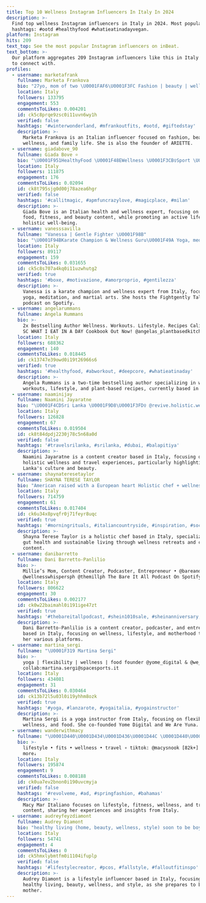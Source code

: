 ```yaml
---
title: Top 10 Wellness Instagram Influencers In Italy In 2024
description: >-
  Find top wellness Instagram influencers in Italy in 2024. Most popular
  hashtags: #ootd #healthyfood #whatieatinadayvegan.
platform: Instagram
hits: 209
text_top: See the most popular Instagram influencers on inBeat.
text_bottom: >-
  Our platform aggregates 209 Instagram influencers like this in Italy for you
  to connect with.
profiles:
  - username: marketafrank
    fullname: Marketa Frankova
    bio: "27yo, mom of two \U0001FAF6\U0001F3FC Fashion | beauty | wellness | family life \U0001F90D @ARIETTE founder \U0001F4E9business@marketafrank.com"
    location: Italy
    followers: 133795
    engagement: 553
    commentsToLikes: 0.004201
    id: ck5c8prqe9zsc0i11uvn6wy1h
    verified: false
    hashtags: '#winterwonderland, #mfrankoutfits, #ootd, #giftedstay'
    description: >-
      Marketa Frankova is an Italian influencer focused on fashion, beauty,
      wellness, and family life. She is also the founder of ARIETTE.
  - username: giadabove_90
    fullname: Giada Bove ⭐️
    bio: "\U0001F951HealthyFood \U0001F48EWellness \U0001F3CB️‍♀️Sport \U0001F484Beauty addicted \U0001F469‍\U0001F3EB Prof.ssa sc motorie giadabove1@gmail.com"
    location: Italy
    followers: 111875
    engagement: 176
    commentsToLikes: 0.02094
    id: ck8t795sjg0d00j78azea6hgr
    verified: false
    hashtags: '#callitmagic, #apmfuncrazylove, #magicplace, #milan'
    description: >-
      Giada Bove is an Italian health and wellness expert, focusing on healthy
      food, fitness, and beauty content, while promoting an active lifestyle and
      holistic well-being.
  - username: vanesssavilla
    fullname: "Vanessa | Gentle Fighter \U0001F98B"
    bio: "\U0001F94BKarate Champion & Wellness Guru\U0001F49A Yoga, meditazione e arti marziali gratis sul mio sito✨ Host dei Fightgently Talks su Spotify\U0001F3A7"
    location: Italy
    followers: 89117
    engagement: 159
    commentsToLikes: 0.031655
    id: ck5c8s707a4kq0i11uzwhutg2
    verified: true
    hashtags: '#boxe, #motivazione, #amorproprio, #gentilezza'
    description: >-
      Vanessa is a karate champion and wellness expert from Italy, focusing on
      yoga, meditation, and martial arts. She hosts the Fightgently Talks
      podcast on Spotify.
  - username: angelarummans
    fullname: Angela Rummans
    bio: >-
      2x Bestselling Author Wellness. Workouts. Lifestyle. Recipes Cali/ Bali/
      SC WHAT I EAT IN A DAY Cookbook Out Now! @angelas_plantbasedkitchen
    location: Italy
    followers: 688362
    engagement: 140
    commentsToLikes: 0.018445
    id: ck13747e39owd0i19t26966s6
    verified: true
    hashtags: '#healthyfood, #abworkout, #deepcore, #whatieatinaday'
    description: >-
      Angela Rummans is a two-time bestselling author specializing in wellness,
      workouts, lifestyle, and plant-based recipes, currently based in Italy.
  - username: naaminijay
    fullname: Naamini Jayaratne
    bio: "\U0001F4CDSri Lanka \U0001F9D8\U0001F3FD‍♀️ @revive.holistic.wellness \U0001F3A8 Content Creator \U0001F4E8DM/email for inquiries"
    location: Italy
    followers: 126828
    engagement: 67
    commentsToLikes: 0.019504
    id: ck8t84dpdj2230j78c5n68a0d
    verified: false
    hashtags: '#travelsrilanka, #srilanka, #dubai, #balapitiya'
    description: >-
      Naamini Jayaratne is a content creator based in Italy, focusing on
      holistic wellness and travel experiences, particularly highlighting Sri
      Lanka's culture and beauty.
  - username: shaynateresetaylor
    fullname: SHAYNA TERESE TAYLOR
    bio: "American raised with a European heart Holistic chef + wellness retreats Gut health + sustainable living @shaynas.kitchen + @bottleandstone \U0001F1EE\U0001F1F9\U0001F1FA\U0001F1F8"
    location: Italy
    followers: 714759
    engagement: 61
    commentsToLikes: 0.017404
    id: ck6u34x8pvqfr0j71feyr8uqc
    verified: true
    hashtags: '#morningrituals, #italiancountryside, #inspiration, #socialmediamarketing'
    description: >-
      Shayna Terese Taylor is a holistic chef based in Italy, specializing in
      gut health and sustainable living through wellness retreats and culinary
      content.
  - username: danibarretto
    fullname: Dani Barretto-Panlilio
    bio: >-
      Millie’s Mom, Content Creator, Podcaster, Entrepreneur • @bareandboldph
      @wellnesswhispersph @themillph The Bare It All Podcast On Spotify ⬇️
    location: Italy
    followers: 806622
    engagement: 30
    commentsToLikes: 0.002177
    id: ck0w22baimahl0i191ige47zt
    verified: true
    hashtags: '#thebareitallpodcast, #shein1010sale, #sheinanniversary, #sheinph'
    description: >-
      Dani Barretto-Panlilio is a content creator, podcaster, and entrepreneur
      based in Italy, focusing on wellness, lifestyle, and motherhood through
      her various platforms.
  - username: martina_sergi
    fullname: "\U0001F319 Martina Sergi"
    bio: >-
      yoga | flexibility | wellness | food founder @yome_digital & @we_are_yuna
      collab:martina.sergi@spacesports.it
    location: Italy
    followers: 434081
    engagement: 31
    commentsToLikes: 0.030464
    id: ck13b72l5u03l0i19yhhm8ozk
    verified: true
    hashtags: '#yoga, #lanzarote, #yogaitalia, #yogainstructor'
    description: >-
      Martina Sergi is a yoga instructor from Italy, focusing on flexibility,
      wellness, and food. She co-founded Yome Digital and We Are Yuna.
  - username: wanderwithmacy
    fullname: "\U0001D440\U0001D434\U0001D436\U0001D44C \U0001D440\U0001D434\U0001D445\U0001D43C\U0001D434\U0001D441\U0001D442"
    bio: >-
      lifestyle • fits • wellness • travel ∘ tiktok: @macysnook [82k+] ⇣links &
      more⇣
    location: Italy
    followers: 195874
    engagement: 9
    commentsToLikes: 0.008188
    id: ck0ua7ev2bnon0i190uvcmyja
    verified: false
    hashtags: '#revolveme, #ad, #springfashion, #bahamas'
    description: >-
      Macy Mar Italiano focuses on lifestyle, fitness, wellness, and travel
      content, sharing her experiences and insights from Italy.
  - username: audreyfeyzdiamont
    fullname: Audrey Diamont
    bio: "healthy living (home, beauty, wellness, style) soon to be boy mom \U0001F48C audrey@18talent.com"
    location: Italy
    followers: 54741
    engagement: 4
    commentsToLikes: 0
    id: ck5hmxlybmtfm0i1104ifuplp
    verified: false
    hashtags: '#lifestylecreator, #pcos, #fallstyle, #falloutfitinspo'
    description: >-
      Audrey Diamont is a lifestyle influencer based in Italy, focusing on
      healthy living, beauty, wellness, and style, as she prepares to become a
      mother.
---
```


